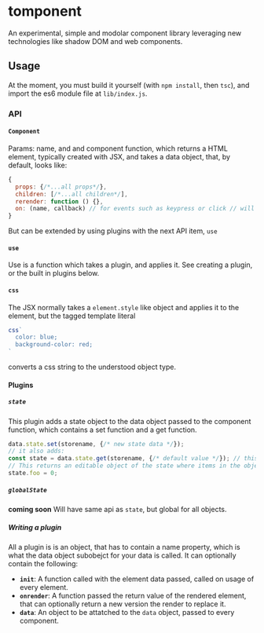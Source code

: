 # tomponent
An experimental, simple and modolar component library leveraging new technologies like shadow DOM and web components.

## Usage
At the moment, you must build it yourself (with `npm install`, then `tsc`), and import the es6 module file at `lib/index.js`.

### API
#### `Component`
Params: name, and and component function, which returns a HTML element, typically created with JSX, and takes a data object, that, by default, looks like:
```js
{
  props: {/*...all props*/},
  children: [/*...all children*/],
  rerender: function () {},
  on: (name, callback) // for events such as keypress or click // will be moved to plugin later
}
```
But can be extended by using plugins with the next API item, `use`

#### `use`
Use is a function which takes a plugin, and applies it.
See creating a plugin, or the built in plugins below.

#### `css`
The JSX normally takes a `element.style` like object and applies it to the element, but the tagged template literal 
```js
css`
  color: blue;
  background-color: red;
`
``` 
converts a css string to the understood object type.

#### Plugins

##### `state`
This plugin adds a state object to the data object passed to the component function, which contains a set function and a get function. 
```js
data.state.set(storename, {/* new state data */});
// it also adds:
const state = data.state.get(storename, {/* default value */}); // this optionally takes a boolean for whether or not changing this rerenders the element
// This returns an editable object of the state where items in the object can be replaced, but the object itself cannot be, requiring the usage of the set function.
state.foo = 0;
```

##### `globalState`
**coming soon**
Will have same api as `state`, but global for all objects.

##### Writing a plugin
All a plugin is is an object, that has to contain a name property, which is what the data object subobejct for your data is called. It can optionally contain the following:

- **`init`**: A function called with the element data passed, called on usage of every element.
- **`onrender`**: A function passed the return value of the rendered element, that can optionally return a new version the render to replace it.
- **`data`**: An object to be attatched to the `data` object, passed to every component.
